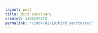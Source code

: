 ```yaml
---
layout: post
title: Bird sanctuary
created: 1169197472
permalink: "/2007/01/19/bird_sanctuary/"
---
```


